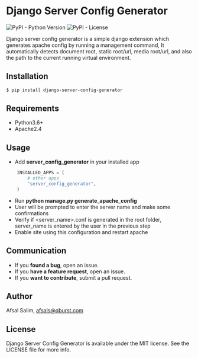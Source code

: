 # Django Server Config Generator
![PyPI - Python Version](https://img.shields.io/pypi/pyversions/django-server-config-generator) ![PyPI - License](https://img.shields.io/pypi/l/django-server-config-generator)

Django server config generator is a simple django extension which generates apache config by running a management command, It automatically detects document root, static root/url, media root/url, and also the path to the current running virtual environment.

## Installation

```bash
$ pip install django-server-config-generator
```

## Requirements
 - Python3.6+
 - Apache2.4
## Usage

 - Add **server_config_generator** in your installed app

```python
	INSTALLED_APPS = (
        # other apps
        "server_config_generator",
    )
```

 - Run **python manage.py generate_apache_config**
 - User will be prompted to enter the server name and make some confirmations
 - Verify if <server_name>.conf is generated in the root folder, server_name is entered by the user in the previous step
 - Enable site using this configuration and restart apache
## Communication
- If you **found a bug**, open an issue.
- If you **have a feature request**, open an issue.
- If you **want to contribute**, submit a pull request.

## Author

Afsal Salim, afsals@qburst.com

## License

Django Server Config Generator is available under the MIT license. See the LICENSE file for more info.
